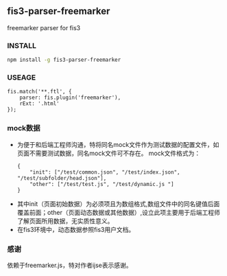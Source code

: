 ## fis3-parser-freemarker

freemarker parser for fis3


### INSTALL

```bash
npm install -g fis3-parser-freemarker
```

### USEAGE


```
fis.match('**.ftl', {
	parser: fis.plugin('freemarker'),
	rExt: '.html'
});
```



### mock数据

* 为便于和后端工程师沟通，特将同名mock文件作为测试数据的配置文件，如页面不需要测试数据，同名mock文件可不存在。
  mock文件格式为：
	```
	{
		"init": ["/test/common.json", "/test/index.json", "/test/subfolder/head.json"],
		"other": ["/test/test.js", "/test/dynamic.js "]
	}
	```
* 其中init（页面初始数据）为必须项且为数组格式,数组文件中的同名键值后面覆盖前面；other（页面动态数据或其他数据）,设立此项主要用于后端工程师了解页面所用数据，无实质性意义。
* 在fis3环境中，动态数据参照fis3用户文档。



### 感谢

依赖于freemarker.js，特对作者ijse表示感谢。